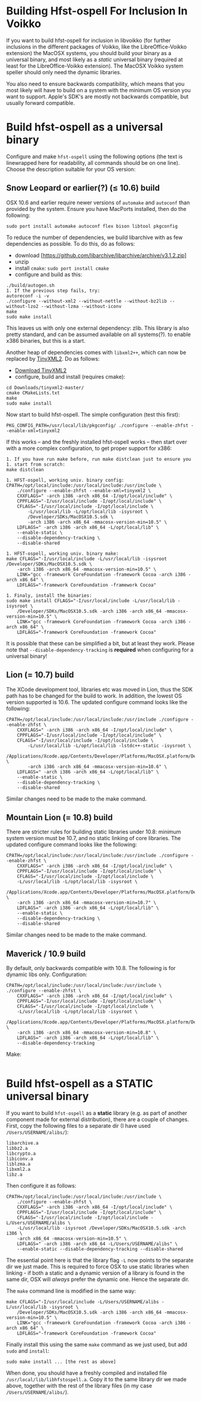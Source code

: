 # Building Hfst-ospell For Inclusion In Voikko

If you want to build hfst-ospell for inclusion in libvoikko (for further inclusions in the different packages of Voikko, like the LibreOffice-Voikko extension) the MacOSX systems, you should build your binary as a universal binary, and most likely as a *static* universal binary (required at least for the LibreOffice-Voikko extension). The MacOSX Voikko system speller should only need the dynamic libraries.

You also need to ensure backwards compatibility, which means that you most likely will have to build on a system with the minimum OS version you want to support. Apple's SDK's are mostly not backwards compatible, but usually forward compatible.

# Build hfst-ospell as a universal binary

Configure and make `hfst-ospell` using the following options (the text is linewrapped here for readability, all commands should be on one line). Choose the description suitable for your OS version:

## Snow Leopard or earlier(?) (≤ 10.6) build

OSX 10.6 and earlier require newer versions of `automake` and `autoconf` than provided by the system. Ensure you have MacPorts installed, then do the following:

```
sudo port install automake autoconf flex bison libtool pkgconfig
```

To reduce the number of dependencies, we build libarchive with as few dependencies as possible. To do this, do as follows:

* download [https://github.com/libarchive/libarchive/archive/v3.1.2.zip]
* unzip
* install `cmake`: `sudo port install cmake`
* configure and build as this:

```
./build/autogen.sh
1. If the previous step fails, try:
autoreconf -i -v
./configure --without-xml2 --without-nettle --without-bz2lib --without-lzo2 --without-lzma --without-iconv
make
sudo make install
```

This leaves us with only one external dependency: zlib. This library is also
pretty standard, and can be assumed available on all systems(?).
to enable x386 binaries, but this is a start.

Another heap of dependencies comes with `libxml2++`, which can now be replaced
by [TinyXML2](http://www.grinninglizard.com/tinyxml2/). Do as follows:

* [Download TinyXML2](https://github.com/leethomason/tinyxml2/archive/master.zip)
* configure, build and install (requires cmake):

```
cd Downloads/tinyxml2-master/
cmake CMakeLists.txt
make
sudo make install
```

Now start to build hfst-ospell. The simple configuration (test this first):

```
PKG_CONFIG_PATH=/usr/local/lib/pkgconfig/ ./configure --enable-zhfst --enable-xml=tinyxml2
```

If this works – and the freshly installed hfst-ospell works – then start over
with a more complex configuration, to get proper support for x386:

```
1. If you have run make before, run make distclean just to ensure you
1. start from scratch:
make distclean

1. HFST-ospell, working univ. binary config:
CPATH=/opt/local/include:/usr/local/include:/usr/include \
	./configure --enable-zhfst --enable-xml=tinyxml2 \
	CXXFLAGS=" -arch i386 -arch x86_64 -I/opt/local/include" \
	CPPFLAGS="-I/usr/local/include -I/opt/local/include" \
	CFLAGS="-I/usr/local/include -I/opt/local/include \
		-L/usr/local/lib -L/opt/local/lib -isysroot \
		/Developer/SDKs/MacOSX10.5.sdk \
		-arch i386 -arch x86_64 -mmacosx-version-min=10.5" \
	LDFLAGS=" -arch i386 -arch x86_64 -L/opt/local/lib" \
	--enable-static \
	--disable-dependency-tracking \
	--disable-shared

1. HFST-ospell, working univ. binary make:
make CFLAGS="-I/usr/local/include -L/usr/local/lib -isysroot /Developer/SDKs/MacOSX10.5.sdk \
	-arch i386 -arch x86_64 -mmacosx-version-min=10.5" \
	LINK="gcc -framework CoreFoundation -framework Cocoa -arch i386 -arch x86_64" \
	LDFLAGS="-framework CoreFoundation -framework Cocoa"

1. Finaly, install the binaries:
sudo make install CFLAGS="-I/usr/local/include -L/usr/local/lib -isysroot \
	/Developer/SDKs/MacOSX10.5.sdk -arch i386 -arch x86_64 -mmacosx-version-min=10.5" \
	LINK="gcc -framework CoreFoundation -framework Cocoa -arch i386 -arch x86_64" \
	LDFLAGS="-framework CoreFoundation -framework Cocoa"
```

It is possible that these can be simplified a bit, but at least they work. Please note that `--disable-dependency-tracking` is **required** when configuring for a universal binary!

## Lion (= 10.7) build

The XCode development tool, libraries etc was moved in Lion, thus the SDK path has to be changed for the build to work. In addition, the lowest OS version supported is 10.6. The updated configure command looks like the following:

```
CPATH=/opt/local/include:/usr/local/include:/usr/include ./configure --enable-zhfst \
	CXXFLAGS=" -arch i386 -arch x86_64 -I/opt/local/include" \
	CPPFLAGS="-I/usr/local/include -I/opt/local/include" \
	CFLAGS="-I/usr/local/include -I/opt/local/include \
		-L/usr/local/lib -L/opt/local/lib -lstdc++-static -isysroot \
		/Applications/Xcode.app/Contents/Developer/Platforms/MacOSX.platform/Developer/SDKs/MacOSX10.6.sdk \
		-arch i386 -arch x86_64 -mmacosx-version-min=10.6" \
	LDFLAGS=" -arch i386 -arch x86_64 -L/opt/local/lib" \
	--enable-static \
	--disable-dependency-tracking \
	--disable-shared
```

Similar changes need to be made to the make command.

## Mountain Lion (= 10.8) build

There are stricter rules for building static libraries under 10.8: minimum system version must be 10.7, and no static linking of core libraries. The updated configure command looks like the following:

```
CPATH=/opt/local/include:/usr/local/include:/usr/include ./configure --enable-zhfst \
	CXXFLAGS=" -arch i386 -arch x86_64 -I/opt/local/include" \
	CPPFLAGS="-I/usr/local/include -I/opt/local/include" \
	CFLAGS="-I/usr/local/include -I/opt/local/include \
	-L/usr/local/lib -L/opt/local/lib -isysroot \
	/Applications/Xcode.app/Contents/Developer/Platforms/MacOSX.platform/Developer/SDKs/MacOSX10.7.sdk \
	-arch i386 -arch x86_64 -mmacosx-version-min=10.7" \
	LDFLAGS=" -arch i386 -arch x86_64 -L/opt/local/lib" \
	--enable-static \
	--disable-dependency-tracking \
	--disable-shared
```

Similar changes need to be made to the make command.

## Maverick / 10.9 build

By default, only backwards compatible with 10.8. The following is for dynamic libs only. Configuration:
```
CPATH=/opt/local/include:/usr/local/include:/usr/include \
./configure --enable-zhfst \
	CXXFLAGS=" -arch i386 -arch x86_64 -I/opt/local/include" \
	CPPFLAGS="-I/usr/local/include -I/opt/local/include" \
	CFLAGS="-I/usr/local/include -I/opt/local/include \
	-L/usr/local/lib -L/opt/local/lib -isysroot \
	/Applications/Xcode.app/Contents/Developer/Platforms/MacOSX.platform/Developer/SDKs/MacOSX10.8.sdk \
	-arch i386 -arch x86_64 -mmacosx-version-min=10.8" \
	LDFLAGS=" -arch i386 -arch x86_64 -L/opt/local/lib" \
	--disable-dependency-tracking
```

Make:
```
```

# Build hfst-ospell as a STATIC universal binary

If you want to build `hfst-ospell` as a **static** library (e.g. as part of another component made for external distribution), there are a couple of changes. First, copy the following files to a separate dir (I have used `/Users/USERNAME/alibs/`):

```
libarchive.a
libbz2.a
libcrypto.a
libiconv.a
liblzma.a
libxml2.a
libz.a
```

Then configure it as follows:

```
CPATH=/opt/local/include:/usr/local/include:/usr/include \
	./configure --enable-zhfst \
	CXXFLAGS=" -arch i386 -arch x86_64 -I/opt/local/include" \
	CPPFLAGS="-I/usr/local/include -I/opt/local/include" \
	CFLAGS="-I/usr/local/include -I/opt/local/include -L/Users/USERNAME/alibs \
	-L/usr/local/lib -isysroot /Developer/SDKs/MacOSX10.5.sdk -arch i386 \
	-arch x86_64 -mmacosx-version-min=10.5" \
	LDFLAGS=" -arch i386 -arch x86_64 -L/Users/USERNAME/alibs" \
	--enable-static --disable-dependency-tracking --disable-shared
```

The essential point here is that the library flag `-L` now points to the separate dir we just made. This is required to force OSX to use static libraries when linking - if both a static and a dynamic version of a library is found in the same dir, OSX will *always* prefer the dynamic one. Hence the separate dir.

The `make` command line is modified in the same way:

```
make CFLAGS="-I/usr/local/include -L/Users/USERNAME/alibs -L/usr/local/lib -isysroot \
	/Developer/SDKs/MacOSX10.5.sdk -arch i386 -arch x86_64 -mmacosx-version-min=10.5" \
	LINK="gcc -framework CoreFoundation -framework Cocoa -arch i386 -arch x86_64" \
	LDFLAGS="-framework CoreFoundation -framework Cocoa"
```

Finally install this using the same `make` command as we just used, but add `sudo` and `install`:

```
sudo make install ... [the rest as above]
```

When done, you should have a freshly compiled and installed file `/usr/local/lib/libhfstospell.a`. Copy it to the same library dir we made above, together with the rest of the library files (in my case `/Users/USERNAME/alibs/`).
